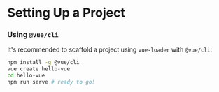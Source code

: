 # Setting Up a Project

### Using `@vue/cli`

It's recommended to scaffold a project using `vue-loader` with `@vue/cli`:

``` bash
npm install -g @vue/cli
vue create hello-vue
cd hello-vue
npm run serve # ready to go!
```
